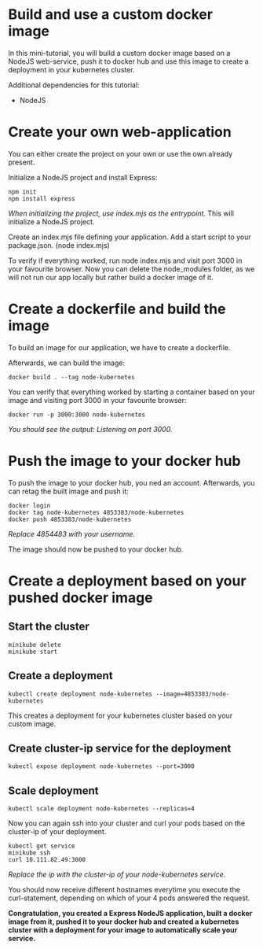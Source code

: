 # Build and use a custom docker image

In this mini-tutorial, you will build a custom docker image based on a NodeJS web-service, push it to docker hub and use this image to create a deployment in your kubernetes cluster.

Additional dependencies for this tutorial:
- NodeJS


# Create your own web-application
You can either create the project on your own or use the own already present.

Initialize a NodeJS project and install Express:

```
npm init
npm install express
```
*When initializing the project, use index.mjs as the entrypoint.*
This will initialize a NodeJS project.

Create an index.mjs file defining your application.
Add a start script to your package.json. (node index.mjs)

To verify if everything worked, run node index.mjs and visit port 3000 in your favourite browser.
Now you can delete the node_modules folder, as we will not run our app locally but rather build a docker image of it.

# Create a dockerfile and build the image

To build an image for our application, we have to create a dockerfile.

Afterwards, we can build the image:

```
docker build . --tag node-kubernetes
```

You can verify that everything worked by starting a container based on your image and visiting port 3000 in your favourite browser:

```
docker run -p 3000:3000 node-kubernetes
```
*You should see the output: Listening on port 3000.*

# Push the image to your docker hub

To push the image to your docker hub, you ned an account. Afterwards, you can retag the built image and push it:

```
docker login
docker tag node-kubernetes 4853383/node-kubernetes
docker push 4853383/node-kubernetes
```
*Replace 4854483 with your username.*

The image should now be pushed to your docker hub.

# Create a deployment based on your pushed docker image

## Start the cluster

```
minikube delete
minikube start
```
## Create a deployment

```
kubectl create deployment node-kubernetes --image=4853383/node-kubernetes
```

This creates a deployment for your kubernetes cluster based on your custom image.

## Create cluster-ip service for the deployment

```
kubectl expose deployment node-kubernetes --port=3000
```

## Scale deployment

```
kubectl scale deployment node-kubernetes --replicas=4
```

Now you can again ssh into your cluster and curl your pods based on the cluster-ip of your deployment.

```
kubectl get service
minikube ssh
curl 10.111.82.49:3000
```
*Replace the ip with the cluster-ip of your node-kubernetes service.*

You should now receive different hostnames everytime you execute the curl-statement, depending on which of your 4 pods answered the request.

**Congratulation, you created a Express NodeJS application, built a docker image from it, pushed it to your docker hub and created a kubernetes cluster with a deployment for your image to automatically scale your service.**






